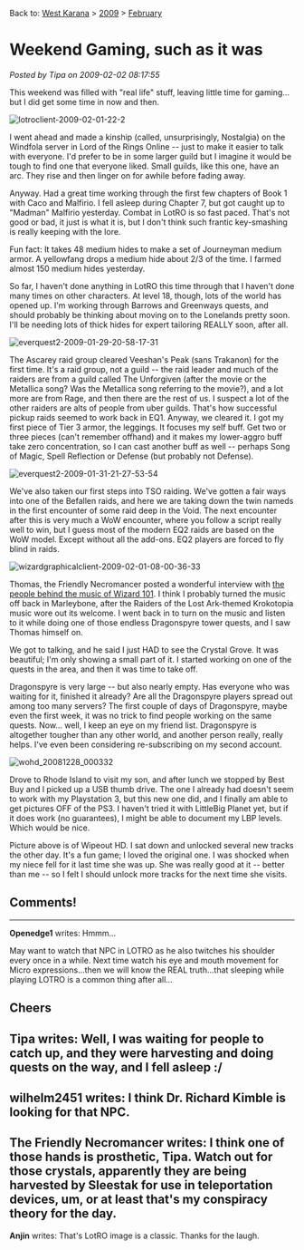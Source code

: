 Back to: [West Karana](/posts/westkarana.md) > [2009](/posts/2009/westkarana.md) > [February](./westkarana.md)
# Weekend Gaming, such as it was

*Posted by Tipa on 2009-02-02 08:17:55*

This weekend was filled with "real life" stuff, leaving little time for gaming... but I did get some time in now and then.

![](../../../uploads/2009/02/lotroclient-2009-02-01-22-2.jpg "lotroclient-2009-02-01-22-2")

I went ahead and made a kinship (called, unsurprisingly, Nostalgia) on the Windfola server in Lord of the Rings Online -- just to make it easier to talk with everyone. I'd prefer to be in some larger guild but I imagine it would be tough to find one that everyone liked. Small guilds, like this one, have an arc. They rise and then linger on for awhile before fading away.

Anyway. Had a great time working through the first few chapters of Book 1 with Caco and Malfirio. I fell asleep during Chapter 7, but got caught up to "Madman" Malfirio yesterday. Combat in LotRO is so fast paced. That's not good or bad, it just is what it is, but I don't think such frantic key-smashing is really keeping with the lore.

Fun fact: It takes 48 medium hides to make a set of Journeyman medium armor. A yellowfang drops a medium hide about 2/3 of the time. I farmed almost 150 medium hides yesterday.

So far, I haven't done anything in LotRO this time through that I haven't done many times on other characters. At level 18, though, lots of the world has opened up. I'm working through Barrows and Greenways quests, and should probably be thinking about moving on to the Lonelands pretty soon. I'll be needing lots of thick hides for expert tailoring REALLY soon, after all.

![](../../../uploads/2009/02/everquest2-2009-01-29-20-58-17-31.jpg "everquest2-2009-01-29-20-58-17-31")

The Ascarey raid group cleared Veeshan's Peak (sans Trakanon) for the first time. It's a raid group, not a guild -- the raid leader and much of the raiders are from a guild called The Unforgiven (after the movie or the Metallica song? Was the Metallica song referring to the movie?), and a lot more are from Rage, and then there are the rest of us. I suspect a lot of the other raiders are alts of people from uber guilds. That's how successful pickup raids seemed to work back in EQ1. Anyway, we cleared it. I got my first piece of Tier 3 armor, the leggings. It focuses my self buff. Get two or three pieces (can't remember offhand) and it makes my lower-aggro buff take zero concentration, so I can cast another buff as well -- perhaps Song of Magic, Spell Reflection or Defense (but probably not Defense).

![](../../../uploads/2009/02/everquest2-2009-01-31-21-27-53-54.jpg "everquest2-2009-01-31-21-27-53-54")

We've also taken our first steps into TSO raiding. We've gotten a fair ways into one of the Befallen raids, and here we are taking down the twin nameds in the first encounter of some raid deep in the Void. The next encounter after this is very much a WoW encounter, where you follow a script really well to win, but I guess most of the modern EQ2 raids are based on the WoW model. Except without all the add-ons. EQ2 players are forced to fly blind in raids.

![](../../../uploads/2009/02/wizardgraphicalclient-2009-02-01-08-00-36-33.jpg "wizardgraphicalclient-2009-02-01-08-00-36-33")

Thomas, the Friendly Necromancer posted a wonderful interview with [the people behind the music of Wizard 101](http://thefriendlynecromancer.blogspot.com/2009/01/part-i-nelson-everhart-todd-coleman.html). I think I probably turned the music off back in Marleybone, after the Raiders of the Lost Ark-themed Krokotopia music wore out its welcome. I went back in to turn on the music and listen to it while doing one of those endless Dragonspyre tower quests, and I saw Thomas himself on.

We got to talking, and he said I just HAD to see the Crystal Grove. It was beautiful; I'm only showing a small part of it. I started working on one of the quests in the area, and then it was time to take off.

Dragonspyre is very large -- but also nearly empty. Has everyone who was waiting for it, finished it already? Are all the Dragonspyre players spread out among too many servers? The first couple of days of Dragonspyre, maybe even the first week, it was no trick to find people working on the same quests. Now... well, I keep an eye on my friend list. Dragonspyre is altogether tougher than any other world, and another person really, really helps. I've even been considering re-subscribing on my second account.

![](../../../uploads/2009/02/wohd_20081228_000332.jpg "wohd_20081228_000332")

Drove to Rhode Island to visit my son, and after lunch we stopped by Best Buy and I picked up a USB thumb drive. The one I already had doesn't seem to work with my Playstation 3, but this new one did, and I finally am able to get pictures OFF of the PS3. I haven't tried it with LittleBig Planet yet, but if it does work (no guarantees), I might be able to document my LBP levels. Which would be nice.

Picture above is of Wipeout HD. I sat down and unlocked several new tracks the other day. It's a fun game; I loved the original one. I was shocked when my niece fell for it last time she was up. She was really good at it -- better than me -- so I felt I should unlock more tracks for the next time she visits.


## Comments!
---
**Openedge1** writes: Hmmm...

May want to watch that NPC in LOTRO as he also twitches his shoulder every once in a while. Next time watch his eye and mouth movement for Micro expressions...then we will know the REAL truth...that sleeping while playing LOTRO is a common thing after all...

Cheers
---
**Tipa** writes: Well, I was waiting for people to catch up, and they were harvesting and doing quests on the way, and I fell asleep :/
---
**wilhelm2451** writes: I think Dr. Richard Kimble is looking for that NPC.
---
**The Friendly Necromancer** writes: I think one of those hands is prosthetic, Tipa. Watch out for those crystals, apparently they are being harvested by Sleestak for use in teleportation devices, um, or at least that's my conspiracy theory for the day.
---
**Anjin** writes: That's LotRO image is a classic. Thanks for the laugh.
